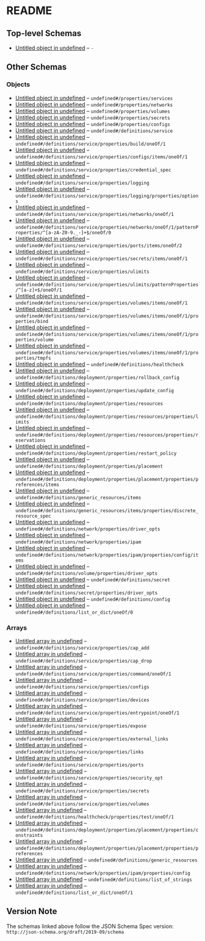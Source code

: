 # README

## Top-level Schemas

-   [Untitled object in undefined](./config_schema_v3.md "The Compose file is a YAML file defining a multi-containers based application") – `-`

## Other Schemas

### Objects

-   [Untitled object in undefined](./config_schema_v3-properties-services.md "Service definition contains configuration that is applied to each container started for that service") – `undefined#/properties/services`
-   [Untitled object in undefined](./config_schema_v3-properties-networks.md) – `undefined#/properties/networks`
-   [Untitled object in undefined](./config_schema_v3-properties-volumes.md) – `undefined#/properties/volumes`
-   [Untitled object in undefined](./config_schema_v3-properties-secrets.md) – `undefined#/properties/secrets`
-   [Untitled object in undefined](./config_schema_v3-properties-configs.md) – `undefined#/properties/configs`
-   [Untitled object in undefined](./config_schema_v3-definitions-service.md) – `undefined#/definitions/service`
-   [Untitled object in undefined](./config_schema_v3-definitions-service-properties-build-oneof-1.md) – `undefined#/definitions/service/properties/build/oneOf/1`
-   [Untitled object in undefined](./config_schema_v3-definitions-service-properties-configs-items-oneof-1.md) – `undefined#/definitions/service/properties/configs/items/oneOf/1`
-   [Untitled object in undefined](./config_schema_v3-definitions-service-properties-credential_spec.md) – `undefined#/definitions/service/properties/credential_spec`
-   [Untitled object in undefined](./config_schema_v3-definitions-service-properties-logging.md) – `undefined#/definitions/service/properties/logging`
-   [Untitled object in undefined](./config_schema_v3-definitions-service-properties-logging-properties-options.md) – `undefined#/definitions/service/properties/logging/properties/options`
-   [Untitled object in undefined](./config_schema_v3-definitions-service-properties-networks-oneof-1.md) – `undefined#/definitions/service/properties/networks/oneOf/1`
-   [Untitled object in undefined](./config_schema_v3-definitions-service-properties-networks-oneof-1-patternproperties-a-za-z0-9_--oneof-0.md) – `undefined#/definitions/service/properties/networks/oneOf/1/patternProperties/^[a-zA-Z0-9._-]+$/oneOf/0`
-   [Untitled object in undefined](./config_schema_v3-definitions-service-properties-ports-items-oneof-2.md) – `undefined#/definitions/service/properties/ports/items/oneOf/2`
-   [Untitled object in undefined](./config_schema_v3-definitions-service-properties-secrets-items-oneof-1.md) – `undefined#/definitions/service/properties/secrets/items/oneOf/1`
-   [Untitled object in undefined](./config_schema_v3-definitions-service-properties-ulimits.md) – `undefined#/definitions/service/properties/ulimits`
-   [Untitled object in undefined](./config_schema_v3-definitions-service-properties-ulimits-patternproperties-a-z-oneof-1.md) – `undefined#/definitions/service/properties/ulimits/patternProperties/^[a-z]+$/oneOf/1`
-   [Untitled object in undefined](./config_schema_v3-definitions-service-properties-volumes-items-oneof-1.md) – `undefined#/definitions/service/properties/volumes/items/oneOf/1`
-   [Untitled object in undefined](./config_schema_v3-definitions-service-properties-volumes-items-oneof-1-properties-bind.md) – `undefined#/definitions/service/properties/volumes/items/oneOf/1/properties/bind`
-   [Untitled object in undefined](./config_schema_v3-definitions-service-properties-volumes-items-oneof-1-properties-volume.md) – `undefined#/definitions/service/properties/volumes/items/oneOf/1/properties/volume`
-   [Untitled object in undefined](./config_schema_v3-definitions-service-properties-volumes-items-oneof-1-properties-tmpfs.md) – `undefined#/definitions/service/properties/volumes/items/oneOf/1/properties/tmpfs`
-   [Untitled object in undefined](./config_schema_v3-definitions-healthcheck.md) – `undefined#/definitions/healthcheck`
-   [Untitled object in undefined](./config_schema_v3-definitions-deployment-properties-rollback_config.md) – `undefined#/definitions/deployment/properties/rollback_config`
-   [Untitled object in undefined](./config_schema_v3-definitions-deployment-properties-update_config.md) – `undefined#/definitions/deployment/properties/update_config`
-   [Untitled object in undefined](./config_schema_v3-definitions-deployment-properties-resources.md) – `undefined#/definitions/deployment/properties/resources`
-   [Untitled object in undefined](./config_schema_v3-definitions-deployment-properties-resources-properties-limits.md) – `undefined#/definitions/deployment/properties/resources/properties/limits`
-   [Untitled object in undefined](./config_schema_v3-definitions-deployment-properties-resources-properties-reservations.md) – `undefined#/definitions/deployment/properties/resources/properties/reservations`
-   [Untitled object in undefined](./config_schema_v3-definitions-deployment-properties-restart_policy.md) – `undefined#/definitions/deployment/properties/restart_policy`
-   [Untitled object in undefined](./config_schema_v3-definitions-deployment-properties-placement.md) – `undefined#/definitions/deployment/properties/placement`
-   [Untitled object in undefined](./config_schema_v3-definitions-deployment-properties-placement-properties-preferences-items.md) – `undefined#/definitions/deployment/properties/placement/properties/preferences/items`
-   [Untitled object in undefined](./config_schema_v3-definitions-generic_resources-items.md) – `undefined#/definitions/generic_resources/items`
-   [Untitled object in undefined](./config_schema_v3-definitions-generic_resources-items-properties-discrete_resource_spec.md) – `undefined#/definitions/generic_resources/items/properties/discrete_resource_spec`
-   [Untitled object in undefined](./config_schema_v3-definitions-network-properties-driver_opts.md) – `undefined#/definitions/network/properties/driver_opts`
-   [Untitled object in undefined](./config_schema_v3-definitions-network-properties-ipam.md) – `undefined#/definitions/network/properties/ipam`
-   [Untitled object in undefined](./config_schema_v3-definitions-network-properties-ipam-properties-config-items.md) – `undefined#/definitions/network/properties/ipam/properties/config/items`
-   [Untitled object in undefined](./config_schema_v3-definitions-volume-properties-driver_opts.md) – `undefined#/definitions/volume/properties/driver_opts`
-   [Untitled object in undefined](./config_schema_v3-definitions-secret.md) – `undefined#/definitions/secret`
-   [Untitled object in undefined](./config_schema_v3-definitions-secret-properties-driver_opts.md) – `undefined#/definitions/secret/properties/driver_opts`
-   [Untitled object in undefined](./config_schema_v3-definitions-config.md) – `undefined#/definitions/config`
-   [Untitled object in undefined](./config_schema_v3-definitions-list_or_dict-oneof-0.md) – `undefined#/definitions/list_or_dict/oneOf/0`

### Arrays

-   [Untitled array in undefined](./config_schema_v3-definitions-service-properties-cap_add.md) – `undefined#/definitions/service/properties/cap_add`
-   [Untitled array in undefined](./config_schema_v3-definitions-service-properties-cap_drop.md) – `undefined#/definitions/service/properties/cap_drop`
-   [Untitled array in undefined](./config_schema_v3-definitions-service-properties-command-oneof-1.md) – `undefined#/definitions/service/properties/command/oneOf/1`
-   [Untitled array in undefined](./config_schema_v3-definitions-service-properties-configs.md) – `undefined#/definitions/service/properties/configs`
-   [Untitled array in undefined](./config_schema_v3-definitions-service-properties-devices.md) – `undefined#/definitions/service/properties/devices`
-   [Untitled array in undefined](./config_schema_v3-definitions-service-properties-entrypoint-oneof-1.md) – `undefined#/definitions/service/properties/entrypoint/oneOf/1`
-   [Untitled array in undefined](./config_schema_v3-definitions-service-properties-expose.md) – `undefined#/definitions/service/properties/expose`
-   [Untitled array in undefined](./config_schema_v3-definitions-service-properties-external_links.md) – `undefined#/definitions/service/properties/external_links`
-   [Untitled array in undefined](./config_schema_v3-definitions-service-properties-links.md) – `undefined#/definitions/service/properties/links`
-   [Untitled array in undefined](./config_schema_v3-definitions-service-properties-ports.md) – `undefined#/definitions/service/properties/ports`
-   [Untitled array in undefined](./config_schema_v3-definitions-service-properties-security_opt.md) – `undefined#/definitions/service/properties/security_opt`
-   [Untitled array in undefined](./config_schema_v3-definitions-service-properties-secrets.md) – `undefined#/definitions/service/properties/secrets`
-   [Untitled array in undefined](./config_schema_v3-definitions-service-properties-volumes.md) – `undefined#/definitions/service/properties/volumes`
-   [Untitled array in undefined](./config_schema_v3-definitions-healthcheck-properties-test-oneof-1.md) – `undefined#/definitions/healthcheck/properties/test/oneOf/1`
-   [Untitled array in undefined](./config_schema_v3-definitions-deployment-properties-placement-properties-constraints.md) – `undefined#/definitions/deployment/properties/placement/properties/constraints`
-   [Untitled array in undefined](./config_schema_v3-definitions-deployment-properties-placement-properties-preferences.md) – `undefined#/definitions/deployment/properties/placement/properties/preferences`
-   [Untitled array in undefined](./config_schema_v3-definitions-generic_resources.md) – `undefined#/definitions/generic_resources`
-   [Untitled array in undefined](./config_schema_v3-definitions-network-properties-ipam-properties-config.md) – `undefined#/definitions/network/properties/ipam/properties/config`
-   [Untitled array in undefined](./config_schema_v3-definitions-list_of_strings.md) – `undefined#/definitions/list_of_strings`
-   [Untitled array in undefined](./config_schema_v3-definitions-list_or_dict-oneof-1.md) – `undefined#/definitions/list_or_dict/oneOf/1`

## Version Note

The schemas linked above follow the JSON Schema Spec version: `http://json-schema.org/draft/2019-09/schema`
